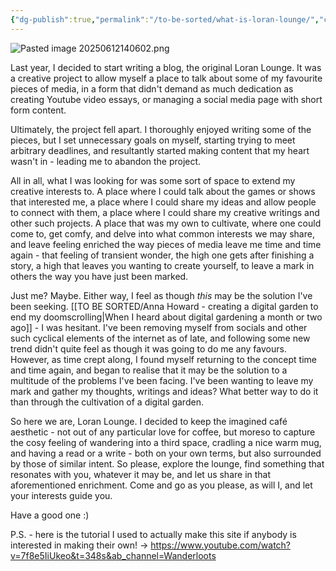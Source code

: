 ```yaml
---
{"dg-publish":true,"permalink":"/to-be-sorted/what-is-loran-lounge/","created":"2025-06-10T00:41:44.975+02:00","updated":"2025-06-12T14:07:56.958+02:00"}
---
```


![Pasted image 20250612140602.png](/img/user/99%20%F0%9F%93%A6%20The%20Back%20Store/Images/Pasted%20image%2020250612140602.png)

Last year, I decided to start writing a blog, the original Loran Lounge. It was a creative project to allow myself a place to talk about some of my favourite pieces of media, in a form that didn't demand as much dedication as creating Youtube video essays, or managing a social media page with short form content.

Ultimately, the project fell apart. I thoroughly enjoyed writing some of the pieces, but I set unnecessary goals on myself, starting trying to meet arbitrary deadlines, and resultantly started making content that my heart wasn't in - leading me to abandon the project.

All in all, what I was looking for was some sort of space to extend my creative interests to. A place where I could talk about the games or shows that interested me, a place where I could share my ideas and allow people to connect with them, a place where I could share my creative writings and other such projects. A place that was my own to cultivate, where one could come to, get comfy, and delve into what common interests we may share, and leave feeling enriched the way pieces of media leave me time and time again - that feeling of transient wonder, the high one gets after finishing a story, a high that leaves you wanting to create yourself, to leave a mark in others the way you have just been marked.

Just me? Maybe. Either way, I feel as though *this* may be the solution I've been seeking. [[TO BE SORTED/Anna Howard - creating a digital garden to end my doomscrolling\|When I heard about digital gardening a month or two ago]] - I was hesitant. I've been removing myself from socials and other such cyclical elements of the internet as of late, and following some new trend didn't quite feel as though it was going to do me any favours. However, as time crept along, I found myself returning to the concept time and time again, and began to realise that it may be the solution to a multitude of the problems I've been facing. I've been wanting to leave my mark and gather my thoughts, writings and ideas? What better way to do it than through the cultivation of a digital garden.

So here we are, Loran Lounge. I decided to keep the imagined café aesthetic - not out of any particular love for coffee, but moreso to capture the cosy feeling of wandering into a third space, cradling a nice warm mug, and having a read or a write - both on your own terms, but also surrounded by those of similar intent. So please, explore the lounge, find something that resonates with you, whatever it may be, and let us share in that aforementioned enrichment. Come and go as you please, as will I, and let your interests guide you. 

Have a good one :)

P.S. - here is the tutorial I used to actually make this site if anybody is interested in making their own! -> https://www.youtube.com/watch?v=7f8e5IiUkeo&t=348s&ab_channel=Wanderloots 